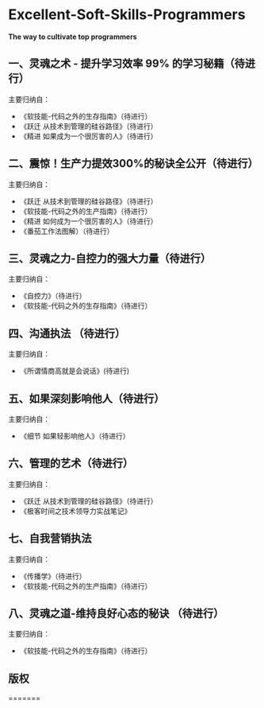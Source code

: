# Excellent-Soft-Skills-Programmers
**The way to cultivate top programmers**
## 一、灵魂之术 - 提升学习效率 99% 的学习秘籍（待进行）
主要归纳自：
* 《软技能-代码之外的生存指南》（待进行）
* 《跃迁 从技术到管理的硅谷路径》（待进行）
* 《精进 如果成为一个很厉害的人》（待进行）
## 二、震惊！生产力提效300%的秘诀全公开（待进行）
主要归纳自：
* 《跃迁 从技术到管理的硅谷路径》（待进行）
* 《软技能-代码之外的生产指南》（待进行）
* 《精进 如何成为一个很厉害的人》（待进行）
* 《番茄工作法图解）（待进行）
## 三、灵魂之力-自控力的强大力量（待进行）
主要归纳自：
* 《自控力》（待进行）
* 《软技能-代码之外的生存指南》（待进行）
## 四、沟通执法 （待进行）
主要归纳自：
* 《所谓情商高就是会说话》(待进行)
## 五、如果深刻影响他人（待进行）
主要归纳自：
* 《细节 如果轻影响他人》（待进行）
## 六、管理的艺术（待进行）
主要归纳自：
* 《跃迁 从技术到管理的硅谷路径》（待进行）
* 《极客时间之技术领导力实战笔记》
## 七、自我营销执法
主要归纳自：
* 《传播学》（待进行）
* 《软技能-代码之外的生产指南》（待进行）
## 八、灵魂之道-维持良好心态的秘诀 （待进行）
主要归纳自：
* 《软技能-代码之外的生存指南》（待进行）
## 版权
=======
